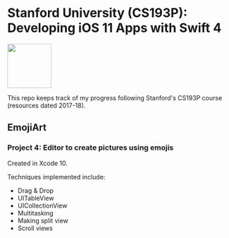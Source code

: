 # Stanford University (CS193P): Developing iOS 11 Apps with Swift 4

<img src="https://is3-ssl.mzstatic.com/image/thumb/course/CobaltPublic128/v4/81/d0/9c/81d09ca1-ec7b-19b2-a215-4ae39df215c5/source/168x214.png" width="100">

This repo keeps track of my progress following Stanford's CS193P course (resources dated 2017-18).

## EmojiArt

### Project 4: Editor to create pictures using emojis

Created in Xcode 10. 

Techniques implemented include:

- Drag & Drop
- UITableView
- UICollectionView
- Multitasking 
- Making split view 
- Scroll views 
